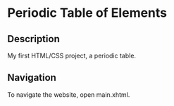 # Periodic Table of Elements

## Description

My first HTML/CSS project, a periodic table.

## Navigation

To navigate the website, open main.xhtml.
